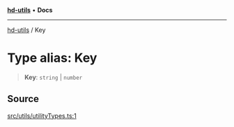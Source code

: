[**hd-utils**](../README.md) • **Docs**

***

[hd-utils](../globals.md) / Key

# Type alias: Key

> **Key**: `string` \| `number`

## Source

[src/utils/utilityTypes.ts:1](https://github.com/AhmadHddad/h-utils/blob/b1dfa95e218c9605f39fc234662ef50e62fadcb8/src/utils/utilityTypes.ts#L1)
